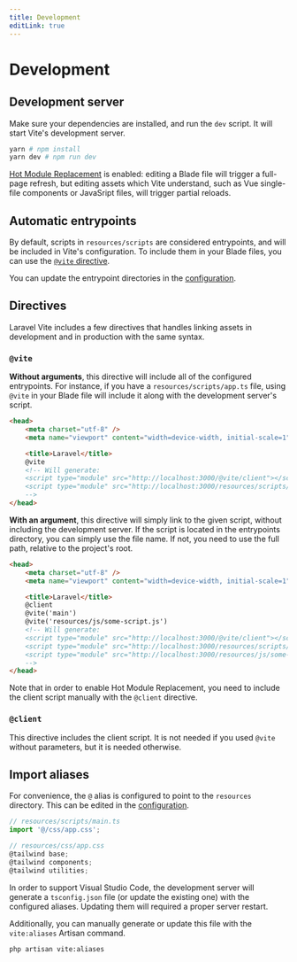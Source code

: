 ```yaml
---
title: Development
editLink: true
---
```


# Development

## Development server

Make sure your dependencies are installed, and run the `dev` script. It will start Vite's development server.

```bash
yarn # npm install
yarn dev # npm run dev
```

[Hot Module Replacement](https://vitejs.dev/guide/features.html#hot-module-replacement) is enabled: editing a Blade file will trigger a full-page refresh, but editing assets which Vite understand, such as Vue single-file components or JavaSript files, will trigger partial reloads.

## Automatic entrypoints

By default, scripts in `resources/scripts` are considered entrypoints, and will be included in Vite's configuration. To include them in your Blade files, you can use the [`@vite` directive](#directives).

You can update the entrypoint directories in the [configuration](/guide/configuration#entrypoints).

## Directives

Laravel Vite includes a few directives that handles linking assets in development and in production with the same syntax.

### `@vite`

**Without arguments**, this directive will include all of the configured entrypoints. For instance, if you have a `resources/scripts/app.ts` file, using `@vite` in your Blade file will include it along with the development server's script.

<!-- prettier-ignore -->
```html
<head>
	<meta charset="utf-8" />
	<meta name="viewport" content="width=device-width, initial-scale=1" />

	<title>Laravel</title>
	@vite
	<!-- Will generate:
	<script type="module" src="http://localhost:3000/@vite/client"></script>
	<script type="module" src="http://localhost:3000/resources/scripts/app.ts"></script>
	-->
</head>
```

**With an argument**, this directive will simply link to the given script, without including the development server. If the script is located in the entrypoints directory, you can simply use the file name. If not, you need to use the full path, relative to the project's root.

<!-- prettier-ignore -->
```html
<head>
	<meta charset="utf-8" />
	<meta name="viewport" content="width=device-width, initial-scale=1" />

	<title>Laravel</title>
	@client
	@vite('main')
	@vite('resources/js/some-script.js')
	<!-- Will generate:
	<script type="module" src="http://localhost:3000/@vite/client"></script>
	<script type="module" src="http://localhost:3000/resources/scripts/main.ts"></script>
	<script type="module" src="http://localhost:3000/resources/js/some-script.js"></script>
	-->
</head>
```

Note that in order to enable Hot Module Replacement, you need to include the client script manually with the `@client` directive.

### `@client`

This directive includes the client script. It is not needed if you used `@vite` without parameters, but it is needed otherwise.

## Import aliases

For convenience, the `@` alias is configured to point to the `resources` directory. This can be edited in the [configuration](/guide/configuration#aliases).

```ts
// resources/scripts/main.ts
import '@/css/app.css';

// resources/css/app.css
@tailwind base;
@tailwind components;
@tailwind utilities;
```

In order to support Visual Studio Code, the development server will generate a `tsconfig.json` file (or update the existing one) with the configured aliases. Updating them will required a proper server restart.

Additionally, you can manually generate or update this file with the `vite:aliases` Artisan command.

```bash
php artisan vite:aliases
```
